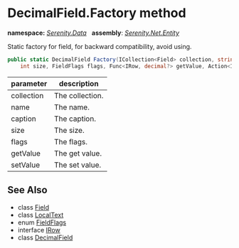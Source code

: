 # DecimalField.Factory method
**namespace:** *[Serenity.Data](../../README.md#serenity.data-namespace)*   **assembly**: *[Serenity.Net.Entity](../../README.md)*

Static factory for field, for backward compatibility, avoid using.

```csharp
public static DecimalField Factory(ICollection<Field> collection, string name, LocalText caption, 
    int size, FieldFlags flags, Func<IRow, decimal?> getValue, Action<IRow, decimal?> setValue)
```

| parameter | description |
| --- | --- |
| collection | The collection. |
| name | The name. |
| caption | The caption. |
| size | The size. |
| flags | The flags. |
| getValue | The get value. |
| setValue | The set value. |

## See Also

* class [Field](../Field.md)
* class [LocalText](../Serenity.Net.Core/../../Serenity/LocalText.md)
* enum [FieldFlags](../Serenity.Net.Data/../FieldFlags.md)
* interface [IRow](../IRow.md)
* class [DecimalField](../DecimalField.md)